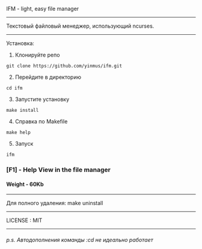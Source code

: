 IFM - light, easy file manager
___
Текстовый файловый менеджер, использующий ncurses. 
____



Установка:

1. Клонируйте репо 
```
git clone https://github.com/yinmus/ifm.git
```
2. Перейдите в директорию
```
cd ifm
```
3. Запустите установку
```
make install
```
4. Справка по Makefile
```
make help
```
5. Запуск
```
ifm
```


### [F1] - Help View in the file manager
#### Weight - 60Kb
___


Для полного удаления: make uninstall

___

LICENSE : MIT

___

###### p.s.  Автодополнения команды :cd не идеально работает
